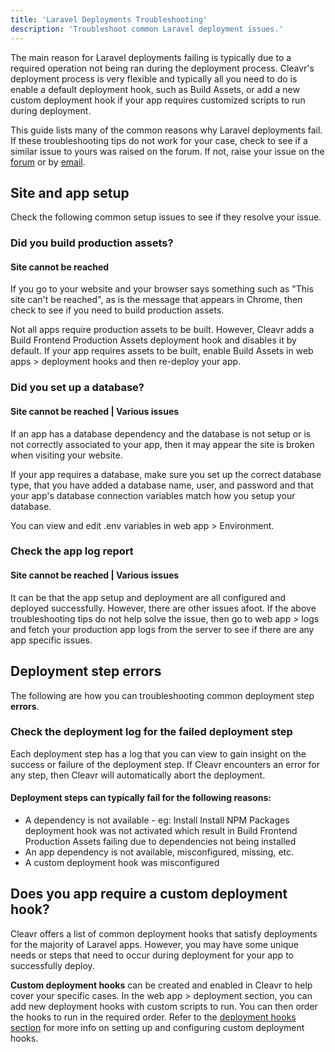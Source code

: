 ```yaml
---
title: 'Laravel Deployments Troubleshooting'
description: 'Troubleshoot common Laravel deployment issues.'
---
```


The main reason for Laravel deployments failing is typically due to a required operation not being ran during the deployment process. Cleavr's deployment process is very flexible and typically all you need to do is enable a default deployment hook, such as Build Assets, or add a new custom deployment hook if your app requires customized scripts to run during deployment.

<base-info>
This guide lists many of the common reasons why Laravel deployments fail. If these troubleshooting tips do not work for 
your case, check to see if a similar issue to yours was raised on the forum. If not, raise your 
issue on the <a href="https://forum.cleavr.io/">forum</a> or by <a href="mailto:hello@cleavr.io">email</a>. 
</base-info>

## Site and app setup
Check the following common setup issues to see if they resolve your issue. 

### Did you build production assets?

#### Site cannot be reached 

If you go to your website and your browser says something such as "This site can't be reached", as is the message that 
appears in Chrome, then check to see if you need to build production assets.

Not all apps require production assets to be built. However, Cleavr adds a Build Frontend Production Assets deployment hook 
and disables it by default. If your app requires assets to be built, enable Build Assets in web apps > deployment hooks and 
then re-deploy your app. 

### Did you set up a database?
#### Site cannot be reached  | Various issues

If an app has a database dependency and the database is not setup or is not correctly associated to your app, then it may 
appear the site is broken when visiting your website. 

If your app requires a database, make sure you set up the correct database type, that you have added a database name, user, 
and password and that your app's database connection variables match how you setup your database. 

You can view and edit .env variables in web app > Environment. 

### Check the app log report
#### Site cannot be reached  | Various issues

It can be that the app setup and deployment are all configured and deployed successfully. However, there are other issues afoot. 
If the above troubleshooting tips do not help solve the issue, then go to web app > logs and fetch your production app logs 
from the server to see if there are any app specific issues. 

## Deployment step errors
The following are how you can troubleshooting common deployment step **errors**. 

### Check the deployment log for the failed deployment step
Each deployment step has a log that you can view to gain insight on the success or failure of the deployment step. If Cleavr 
encounters an error for any step, then Cleavr will automatically abort the deployment. 

#### Deployment steps can typically fail for the following reasons: 

- A dependency is not available - eg: Install Install NPM Packages deployment hook was not activated which result in Build 
Frontend Production Assets failing due to dependencies not being installed
- An app dependency is not available, misconfigured, missing, etc. 
- A custom deployment hook was misconfigured

## Does you app require a custom deployment hook? 
Cleavr offers a list of common deployment hooks that satisfy deployments for the majority of Laravel apps. However, you may 
have some unique needs or steps that need to occur during deployment for your app to successfully deploy. 

**Custom deployment hooks** can be created and enabled in Cleavr to help cover your specific cases. In the web app > deployment 
section, you can add new deployment hooks with custom scripts to run. You can then order the hooks to run in the required order. 
Refer to the [deployment hooks section](/deployment-hooks) for more info on setting up and configuring custom deployment hooks. 
